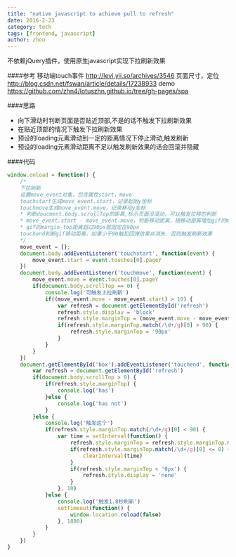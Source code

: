```yaml
---
title: "native javascript to achieve pull to refresh"
date: 2016-2-23
category: tech
tags: [frontend, javascript]
author: zhou
---
```


不依赖jQuery插件，使用原生javascript实现下拉刷新效果


####参考
移动端touch事件 http://levi.yii.so/archives/3546
页面尺寸，定位 http://blog.csdn.net/fswan/article/details/17238933
demo https://github.com/zhn4/lotuszhn.github.io/tree/gh-pages/spa

####思路
+ 向下滑动时判断页面是否贴近顶部,不是的话不触发下拉刷新效果
+ 在贴近顶部的情况下触发下拉刷新效果
+ 预设的loading元素滑动到一定的距离情况下停止滑动,触发刷新
+ 预设的loading元素滑动距离不足以触发刷新效果的话会回滚并隐藏

####代码
```javascript
window.onload = function() {
	/*
	下拉刷新
	设置move_event对象，包含属性start，move
	touchstart生成move_event.start，记录起始y坐标
	touchmove生成move_event.move，记录移动y坐标
	* 判断doucment.body.scrollTop的距离,标示页面没滚动，可以触发位移的判断
	* move_event.start - move_event.move，判断移动距离，随移动距离增加gif的margin-top距离
	* gif的margin-top距离超过90px就固定在90px
	touchend判断gif移动距离，如果小于90触犯回弹效果并消失，否则触发刷新效果
	*/
	move_event = {};
	document.body.addEventListener('touchstart', function(event) {
		move_event.start = event.touches[0].pageY
	})
	document.body.addEventListener('touchmove', function(event) {
		move_event.move = event.touches[0].pageY
		if(document.body.scrollTop == 0) {
			console.log('可触发上拉刷新')
			if((move_event.move - move_event.start) > 10) {
				var refresh = document.getElementById('refresh')
				refresh.style.display = 'block'
				refresh.style.marginTop = (move_event.move - move_event.start) + 'px'
				if(refresh.style.marginTop.match(/\d+/g)[0] > 90) {
					refresh.style.marginTop = '90px'
				}
			}
		}
	})
	document.getElementById('box').addEventListener('touchend', function(event) {
		var refresh = document.getElementById('refresh')
		if(document.body.scrollTop > 0) {
			if(refresh.style.marginTop) {
				console.log('has')
			}else {
				console.log('has not')
			}
		}else {
			console.log('触发这个')
			if(refresh.style.marginTop.match(/\d+/g)[0] < 90) {
				var time = setInterval(function() {
					refresh.style.marginTop = refresh.style.marginTop.match(/\d+/g)[0] - 2 + 'px'
					if(refresh.style.marginTop.match(/\d+/g)[0] <= 0) {
						clearInterval(time)
					}
					if(refresh.style.marginTop < '0px') {
						refresh.style.display = 'none'
					}
				}, 10)
			}else {
				console.log('触发1.8秒刷新')
				setTimeout(function() {
					window.location.reload(false)
				}, 1800)
			}
		}
	})
}

```

